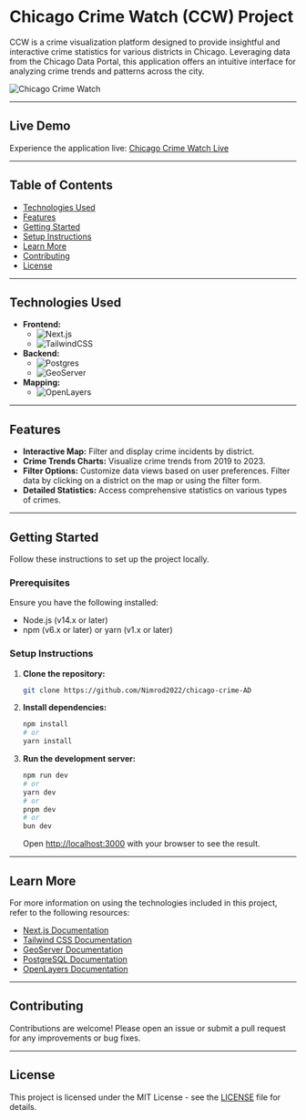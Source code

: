 # Chicago Crime Watch (CCW) Project

CCW is a crime visualization platform designed to provide insightful and interactive crime statistics for various districts in Chicago. Leveraging data from the Chicago Data Portal, this application offers an intuitive interface for analyzing crime trends and patterns across the city.

![Chicago Crime Watch](https://drive.google.com/uc?export=view&id=1Icxu9oeA6Tgn0xG2clbTiHVlaaSimC3C)

---

## Live Demo

Experience the application live: [Chicago Crime Watch Live](https://chicago-crime-ad.vercel.app)

---

## Table of Contents

- [Technologies Used](#technologies-used)
- [Features](#features)
- [Getting Started](#getting-started)
- [Setup Instructions](#setup-instructions)
- [Learn More](#learn-more)
- [Contributing](#contributing)
- [License](#license)

---

## Technologies Used

- **Frontend:**
  - ![Next.js](https://img.shields.io/badge/next.js-000000.svg?style=for-the-badge&logo=nextdotjs&logoColor=white)
  - ![TailwindCSS](https://img.shields.io/badge/tailwindcss-%2338B2AC.svg?style=for-the-badge&logo=tailwind-css&logoColor=white)
- **Backend:**
  - ![Postgres](https://img.shields.io/badge/postgres-%23316192.svg?style=for-the-badge&logo=postgresql&logoColor=white)
  - ![GeoServer](https://img.shields.io/badge/geoserver-3A76AF.svg?style=for-the-badge&logo=geoserver&logoColor=white)
- **Mapping:**
  - ![OpenLayers](https://img.shields.io/badge/OpenLayers-1F4B99.svg?style=for-the-badge&logo=openlayers&logoColor=white)

---

## Features

- **Interactive Map:** Filter and display crime incidents by district.
- **Crime Trends Charts:** Visualize crime trends from 2019 to 2023.
- **Filter Options:** Customize data views based on user preferences. Filter data by clicking on a district on the map or using the filter form.
- **Detailed Statistics:** Access comprehensive statistics on various types of crimes.

---

## Getting Started

Follow these instructions to set up the project locally.

### Prerequisites

Ensure you have the following installed:

- Node.js (v14.x or later)
- npm (v6.x or later) or yarn (v1.x or later)

### Setup Instructions

1. **Clone the repository:**
    ```bash
    git clone https://github.com/Nimrod2022/chicago-crime-AD
    ```
2. **Install dependencies:**
    ```bash
    npm install
    # or
    yarn install
    ```
3. **Run the development server:**
    ```bash
    npm run dev
    # or
    yarn dev
    # or
    pnpm dev
    # or
    bun dev
    ```
    Open [http://localhost:3000](http://localhost:3000) with your browser to see the result.

---

## Learn More

For more information on using the technologies included in this project, refer to the following resources:

- [Next.js Documentation](https://nextjs.org/docs)
- [Tailwind CSS Documentation](https://tailwindcss.com/docs)
- [GeoServer Documentation](http://geoserver.org/documentation/)
- [PostgreSQL Documentation](https://www.postgresql.org/docs/)
- [OpenLayers Documentation](https://openlayers.org/en/latest/doc/)

---

## Contributing

Contributions are welcome! Please open an issue or submit a pull request for any improvements or bug fixes.

---

## License

This project is licensed under the MIT License - see the [LICENSE](LICENSE) file for details.
